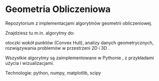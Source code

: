 # Geometria Obliczeniowa 

Repozytorium z implementacjami algorytmów geometrii obliczeniowej. 

Znajdziesz tu m.in. algorytmy do:

otoczki wokół punktów (Convex Hull), analizy danych geometrycznych, rozwiązywania problemów w przestrzeni 2D i 3D .

Wszystkie algorytmy są zaimplementowane w Pythonie , z przykładami użycia i wizualizacjami.


Technologie:
python, numpy, matplotlib, scipy

